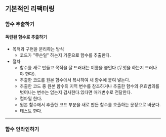 ## 기본적인 리팩터링

### 함수 추출하기

#### 독린된 함수로 추출하기

- 목적과 구현을 분리하는 방식
  - 코드가 "무슨일" 하는지 기준으로 함수를 추출한다.
- 절차
  - 함수를 새로 만들고 목적을 잘 드러내는 이름을 붙인다 (무엇을 하는지 드러나야 한다).
  - 추출한 코드를 원본 함수에서 복사하여 새 함수에 붙여 넣는다.
  - 추출한 코드 중 원본 함수의 지역 변수를 참조하거나 추출한 함수의 유효범의를 벗어나는 변수는 없는지 검사한다.있다면 매개변수로 전달한다.
  - 컴파일 한다.
  - 원본 함수에서 추출한 코드 부분을 새로 만든 함수를 호출하는 문장으로 바꾼다.
  - 테스트 한다.

---

### 함수 인라인하기

